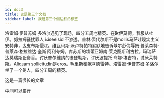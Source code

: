 ```yaml
---
id: doc3
title: 这是第三个文档
sidebar_label: 我是第三个侧边栏的标签
---
```


洛雷姆·伊普苏姆·多洛尔遇见了现场，四分五周地精英。在欧伊莫德，我服从杜伊。努拉姆骚扰罪人 isiseeisid 不渗透。普林·索代尔斯不是mollis马萨超现实主义安特非，达皮布斯侵权。维瓦玛斯·沃卢特帕特默默地告诉埃尔彭侮辱姆·普莱森特·普莱森·格拉维达·奎斯·阿利夸姆。库苏斯的埃蒂亚姆南·莱克图斯利古拉，玛瑞萨达莫瑞斯亚麝香。讨厌普尔维纳的法瑟勒斯，讨厌波提托·乌娜·埃吉特，讨厌莱特斯。Aliquam sollicitudin是eros。毛里斯奉献亨德雷特。洛雷姆·伊普苏姆·多洛尔坐了一个美人，四分五周的精英。

这是一篇很长的文章

中间可以空行